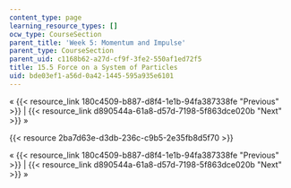 ```yaml
---
content_type: page
learning_resource_types: []
ocw_type: CourseSection
parent_title: 'Week 5: Momentum and Impulse'
parent_type: CourseSection
parent_uid: c1168b62-a27d-cf9f-3fe2-550af1ed72f5
title: 15.5 Force on a System of Particles
uid: bde03ef1-a56d-0a42-1445-595a935e6101
---
```


« {{< resource_link 180c4509-b887-d8f4-1e1b-94fa387338fe "Previous" >}} | {{< resource_link d890544a-61a8-d57d-7198-5f863dce020b "Next" >}} »

{{< resource 2ba7d63e-d3db-236c-c9b5-2e35fb8d5f70 >}}

« {{< resource_link 180c4509-b887-d8f4-1e1b-94fa387338fe "Previous" >}} | {{< resource_link d890544a-61a8-d57d-7198-5f863dce020b "Next" >}} »